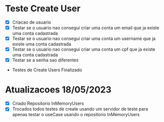 # Teste Create User

- [x] Criacao de usuario
- [x] Testar se o usuario nao consegui criar uma conta um email que ja existe uma conta cadastrada
- [x] Testar se o usuario nao consegui criar uma conta um username que ja existe uma conta cadastrada
- [x] Testar se o usuario nao consegui criar uma conta um cpf que ja existe uma conta cadastrada
- [x] Testar se a senha sao diferentes

- Testes de Create Users Finalizado

# Atualizacoes 18/05/2023

- [x] Criado Repositorio InMemoryUsers
- [x] Trocados todos testes de create usando um servidor de teste para apenas testar o useCase usando o repositorio InMemoryUsers